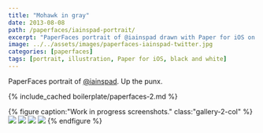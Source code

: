 ```yaml
---
title: "Mohawk in gray"
date: 2013-08-08
path: /paperfaces/iainspad-portrait/
excerpt: "PaperFaces portrait of @iainspad drawn with Paper for iOS on an iPad."
image: ../../assets/images/paperfaces-iainspad-twitter.jpg
categories: [paperfaces]
tags: [portrait, illustration, Paper for iOS, black and white]
---
```


PaperFaces portrait of [@iainspad](https://twitter.com/iainspad). Up the punx.

{% include_cached boilerplate/paperfaces-2.md %}

{% figure caption:"Work in progress screenshots." class:"gallery-2-col" %}
[![](../../assets/images/paperfaces-iainspad-process-1-600.jpg)](../../assets/images/paperfaces-iainspad-process-1-lg.jpg)
[![](../../assets/images/paperfaces-iainspad-process-2-600.jpg)](../../assets/images/paperfaces-iainspad-process-2-lg.jpg)
[![](../../assets/images/paperfaces-iainspad-process-3-600.jpg)](../../assets/images/paperfaces-iainspad-process-3-lg.jpg)
[![](../../assets/images/paperfaces-iainspad-process-4-600.jpg)](../../assets/images/paperfaces-iainspad-process-4-lg.jpg)
{% endfigure %}
